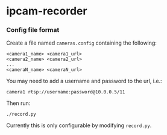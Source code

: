 # ipcam-recorder

### Config file format

Create a file named `cameras.config` containing the following:

    <camera1_name> <camera1_url>
    <camera2_name> <camera2_url>
    ...
    <cameraN_name> <cameraN_url>

You may need to add a username and password to the url, i.e.:

    camera1 rtsp://username:password@10.0.0.5/11

Then run:

    ./record.py

Currently this is only configurable by modifying `record.py`.
